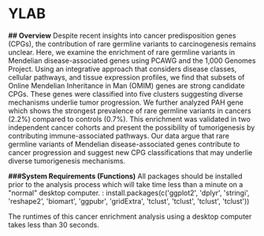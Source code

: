 # YLAB

**## Overview** 
Despite recent insights into cancer predisposition genes (CPGs), the contribution of rare germline variants to carcinogenesis remains unclear. Here, we examine the enrichment of rare germline variants in Mendelian disease-associated genes using PCAWG and the 1,000 Genomes Project. Using an integrative approach that considers disease classes, cellular pathways, and tissue expression profiles, we find that subsets of Online Mendelian Inheritance in Man (OMIM) genes are strong candidate CPGs. These genes were classified into five clusters suggesting diverse mechanisms underlie tumor progression. We further analyzed PAH gene which shows the strongest prevalence of rare germline variants in cancers (2.2%) compared to controls (0.7%). This enrichment was validated in two independent cancer cohorts and present the possibility of tumorigenesis by contributing immune-associated pathways. Our data argue that rare germline variants of Mendelian disease-associated genes contribute to cancer progression and suggest new CPG classifications that may underlie diverse tumorigenesis mechanisms.


**###System Requirements (Functions)**
All packages should be installed prior to the analysis process which will take time less than a minute on a "normal" desktop computer.
: install.packages(c('ggplot2', 'dplyr', 'stringi', 'reshape2', 'biomart', 'ggpubr', 'gridExtra', 'tclust', 'tclust', 'tclust', 'tclust'))

The runtimes of this cancer enrichment analysis using a desktop computer takes less than 30 seconds.

